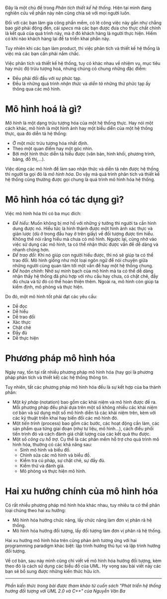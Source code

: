 Đây là một chủ đề trong *Phân tích thiết kế hệ thống*. Hiện tại mình đang nghiên cứu về phần này nên cũng chia sẻ với mọi người luôn.

Đối với các bạn làm gia công phần mềm, có lẽ công việc này gần như chẳng bao giờ phải động đến, cái *specs* mà các bạn được đưa cho thực chất chính là kết quả của quá trình này, mà ở đó khách hàng là người thực hiện. Hiếm có khi nào khách hàng lại để ta triển khai phần này. 

Tuy nhiên khi các bạn làm product, thì việc phân tích và thiết kế hệ thống là việc mà các bạn cần phải nắm chắc.

Việc phân tích và thiết kế hệ thống, tuy có khác nhau về nhiệm vụ, mục tiêu hay mức độ trừu tượng hoá, nhưng chúng có chung những đặc điểm:
- Đều phải đối đầu với sự phức tạp.
- Đều là những quá trình *nhận thức* và *diễn tả* những thứ phức tạp ấy thông qua các mô hình.

# Mô hình hoá là gì?

*Mô hình* là một dạng trừu tượng hóa của một hệ thống thực. Hay nói một cách khác, mô hình là một hình ảnh hay một biểu diễn của một hệ thống thực, qua đó diễn tả hệ thống:
- Ở một mức trừu tượng hóa nhất định.
- Theo một quan điểm hay một góc nhìn.
- Bởi một hình thức diễn tả hiểu được (văn bản, hình khối, phương trình, bảng, đồ thị,…).

Việc dùng các mô hình để làm sao nhận thức và diễn tả nên được hệ thống thì người ta gọi đó là *mô hình hóa*. Do vậy mà quá trình phân tích và thiết kế hệ thống cũng thường được gọi chung là quá trình mô hình hóa hệ thống.

# Mô hình hóa có tác dụng gì?

Việc mô hình hóa thì có ba mục đích:

- *Để hiểu*: Muốn không bị mơ hồ với những ý tưởng thì người ta cần hình dung được nó. Hiểu tức là hình thành được một hình ảnh xác thực và giản lược (dù ở trong đầu hay ở trên giấy) về đối tượng được tìm hiểu. Không thể nói rằng hiểu mà chưa có mô hình. Ngược lại, cũng nhờ vào việc sử dụng các mô hình, ta có thể nhận thức được vấn đề dễ dàng và nhanh chóng hơn.
- *Để trao đổi*: Khi nó giúp con người hiểu được, thì nó sẽ giúp ta có thể trao đổi. Mô hình giống như một loại ngôn ngữ để nói chuyện giữa những người cùng quan tâm tới một vấn đề hay một hệ thống chung.
- *Để hoàn chỉnh*: Nhờ sự minh bạch của mô hình mà ta có thể dễ dàng nhận thấy hệ thống đã phù hợp với nhu cầu hay chưa, có chặt chẽ, đầy đủ chưa và từ đó có thể hoàn thiện thêm. Ngoài ra, mô hình còn giúp ta kiểm định, mô phỏng và thực hiện.

Do đó, một mô hình tốt phải đạt các yêu cầu:
- Dễ đọc
- Dễ hiểu
- Dễ trao đổi
- Xác thực
- Chặt chẽ
- Đầy đủ
- Dễ thực hiện

# Phương pháp mô hình hóa

Ngày nay, tồn tại rất nhiều phương pháp mô hình hóa (hay gọi là phương pháp phân tích và thiết kế) các hệ thống thông tin.

Tuy nhiên, tất các phương pháp mô hình hóa đều là sự kết hợp của ba thành phần:

- Một *ký pháp* (notation) bao gồm các khái niệm và mô hình được đề ra. Mỗi phương pháp đều phải dựa trên một số không nhiều các khái niệm cơ bản và sử dụng một số mô hình diễn tả các khái niệm trên, kèm với các kỹ thuật triển khai hay biến đổi các mô hình đó.
- Một *tiến trình* (process) bao gồm các bước, các hoạt động cần làm, các sản phẩm qua từng giai đoạn (như tư liệu, mô hình…), cách điều phối tiến trình đó và cách đánh giá chất lượng của các kết quả thu được.
- Một số *công cụ hỗ trợ*. Cụ thể là các phần mềm hỗ trợ cho quá trình mô hình hóa, thường có các khả năng sau:
    - Sinh mô hình và biểu đồ.
    - Chỉnh sửa các mô hình và biểu đồ.
    - Kiểm tra cú pháp, sự chặt chẽ, sự đầy đủ.
    - Kiểm thử và đánh giá.
    - Mô phỏng và thực hiện mô hình.

# Hai xu hướng chính của mô hình hóa

Có rất nhiều phương pháp mô hình hóa khác nhau, tuy nhiêu ta có thể phân loại chúng theo hai xu hướng:

- Mô hình hóa hướng chức năng, lấy chức năng làm đơn vị phân rã hệ thống.
- Mô hình hóa hướng đối tượng, lấy đối tượng làm đơn vị phân rã hệ thống.

Hai xu hướng mô hình hóa trên cũng phản ánh tương ứng với hai programming paradigm khác biệt: lập trình hướng thủ tục và lập trình hướng đối tượng.

Về cơ bản, sau này mình cũng chỉ viết về mô hình hóa hướng đối tượng, kèm theo đó là cách sử dụng các biểu đồ của UML. Hy vọng sau bài viết này các bạn sẽ bổ sung được những kiến thức hữu ích.

-----

*Phần kiến thức trong bài được tham khảo từ cuốn sách "Phát triển hệ thống hướng đối tượng với UML 2.0 và C++" của Nguyễn Văn Ba*